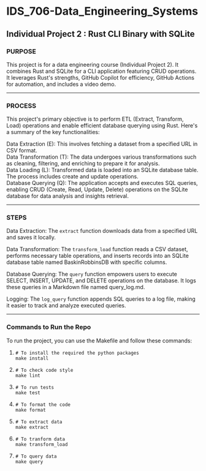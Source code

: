 # IDS_706-Data_Engineering_Systems
## Individual Project 2 : Rust CLI Binary with SQLite

### PURPOSE

This project is for a data engineering course (Individual Project 2). It combines Rust and SQLite for a CLI application featuring CRUD operations. It leverages Rust's strengths, GitHub Copilot for efficiency, GitHub Actions for automation, and includes a video demo.

***

### PROCESS

This project's primary objective is to perform ETL (Extract, Transform, Load) operations and enable efficient database querying using Rust. Here's a summary of the key functionalities:

Data Extraction (E): This involves fetching a dataset from a specified URL in CSV format.  
Data Transformation (T): The data undergoes various transformations such as cleaning, filtering, and enriching to prepare it for analysis.  
Data Loading (L): Transformed data is loaded into an SQLite database table. The process includes create and update operations.  
Database Querying (Q): The application accepts and executes SQL queries, enabling CRUD (Create, Read, Update, Delete) operations on the SQLite database for data analysis and insights retrieval.  

***

### STEPS

Data Extraction: The `extract` function downloads data from a specified URL and saves it locally.

Data Transformation: The `transform_load` function reads a CSV dataset, performs necessary table operations, and inserts records into an SQLite database table named BaskinRobbinsDB with specific columns.

Database Querying: The `query` function empowers users to execute SELECT, INSERT, UPDATE, and DELETE operations on the database. It logs these queries in a Markdown file named query_log.md.

Logging: The `log_query` function appends SQL queries to a log file, making it easier to track and analyze executed queries.

***

### Commands to Run the Repo

To run the project, you can use the Makefile and follow these commands:
1. ```
   # To install the required the python packages
   make install
   ```
2. ```
   # To check code style
   make lint
   ```
3. ```
   # To run tests
   make test
   ```
4. ```
   # To format the code
   make format
   ```
5. ```
   # To extract data
   make extract
   ```
6. ```
   # To tranform data
   make transform_load
   ```
7. ```
   # To query data
   make query
   ```

